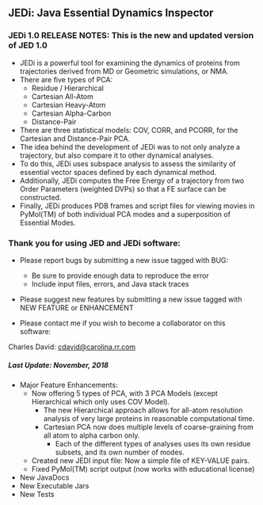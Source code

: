 ## JEDi: Java Essential Dynamics Inspector
### JEDi 1.0 RELEASE NOTES: This is the new and updated version of JED 1.0

* JEDi is a powerful tool for examining the dynamics of proteins from trajectories derived from MD or Geometric simulations, or NMA.
* There are five types of PCA:
	* Residue / Hierarchical
	* Cartesian All-Atom
	* Cartesian Heavy-Atom
	* Cartesian Alpha-Carbon
	* Distance-Pair
* There are three statistical models: COV, CORR, and PCORR, for the Cartesian and Distance-Pair PCA.
* The idea behind the development of JEDi was to not only analyze a trajectory, but also compare it to other dynamical analyses.
* To do this, JEDi uses subspace analysis to assess the similarity of essential vector spaces defined by each dynamical method.
* Additionally, JEDi computes the Free Energy of a trajectory from two Order Parameters (weighted DVPs) so that a FE surface can be constructed.
* Finally, JEDi produces PDB frames and script files for viewing movies in PyMol(TM) of both individual PCA modes and a superposition of Essential Modes.


### Thank you for using JED and JEDi software:  

* Please report bugs by submitting a new issue tagged with BUG:  
	* Be sure to provide enough data to reproduce the error  
	* Include input files, errors, and Java stack traces 

* Please suggest new features by submitting a new issue tagged with NEW FEATURE or ENHANCEMENT

* Please contact me if you wish to become a collaborator on this software:  

Charles David: cdavid@carolina.rr.com  

##### Last Update: November, 2018
* Major Feature Enhancements:
	* Now offering 5 types of PCA, with 3 PCA Models (except Hierarchical which only uses COV Model).
		* The new Hierarchical approach allows for all-atom resolution analysis of very large proteins in reasonable computational time.
		* Cartesian PCA now does multiple levels of coarse-graining from all atom to alpha carbon only.
			* Each of the different types of analyses uses its own residue subsets, and its own number of modes.
	* Created new JEDI input file: Now a simple file of KEY-VALUE pairs.
	* Fixed PyMol(TM) script output (now works with educational license)
* New JavaDocs
* New Executable Jars
* New Tests

